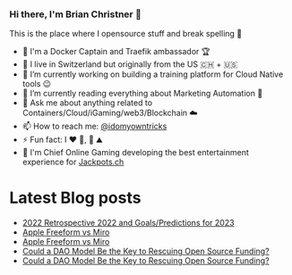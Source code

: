 ### Hi there, I'm Brian Christner 👋
This is the place where I opensource stuff and break spelling :rofl:

- 🐳 I'm a Docker Captain and Traefik ambassador :trophy:
- 📍 I live in Switzerland but originally from the US :switzerland: + :us:
- 🔭 I’m currently working on building a training platform for Cloud Native tools :wink:
- 🌱 I’m currently reading everything about Marketing Automation :book:
- 💬 Ask me about anything related to Containers/Cloud/iGaming/web3/Blockchain :cloud:
- 📫 How to reach me: [@idomyowntricks](https://twitter.com/idomyowntricks)
- ⚡ Fun fact: I :heart: :bicyclist:, :ski: :mountain:
- 🎰 I'm Chief Online Gaming developing the best entertainment experience for [Jackpots.ch](https://www.jackpots.ch/)

# Latest Blog posts
<!-- BLOG-POST-LIST:START -->
- [2022 Retrospective 2022 and Goals/Predictions for 2023](https://brianchristner.io/2022-retrospective-2022-and-goals-predictions-for-2023/)
- [Apple Freeform vs Miro](https://dev.to/vegasbrianc/apple-freeform-vs-miro-5a13)
- [Apple Freeform vs Miro](https://brianchristner.io/apple-freeform-vs-miro/)
- [Could a DAO Model Be the Key to Rescuing Open Source Funding?](https://dev.to/vegasbrianc/could-a-dao-model-be-the-key-to-rescuing-open-source-funding-3od4)
- [Could a DAO Model Be the Key to Rescuing Open Source Funding?](https://brianchristner.io/could-a-dao-model-be-the-key-to-rescuing-open-source-funding/)
<!-- BLOG-POST-LIST:END -->
